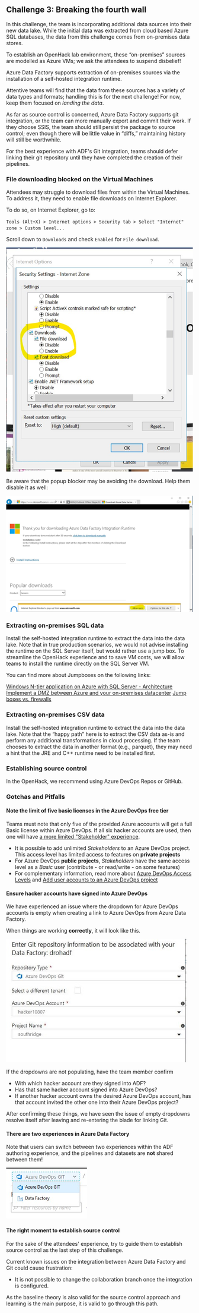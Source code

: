 ## Challenge 3: Breaking the fourth wall

In this challenge, the team is incorporating additional data sources into their
new data lake. While the initial data was extracted from cloud based Azure SQL
databases, the data from this challenge comes from on-premises data stores.

To establish an OpenHack lab environment, these “on-premises” sources are modelled
as Azure VMs; we ask the attendees to suspend disbelief!

Azure Data Factory supports extraction of on-premises sources
via the installation of a self-hosted integration runtime.

Attentive teams will find that the data from these sources has a variety of data types and formats;
handling this is for the next challenge! For now, keep them focused on *landing the data*.

As far as source control is concerned,
Azure Data Factory supports git integration, or the team can more manually export and commit their work.
If they choose SSIS, the team should still persist the package to source control;
even though there will be little value in “diffs,” maintaining history will still be worthwhile.

For the best experience with ADF's Git integration, teams should defer linking their git repository
until they have completed the creation of their pipelines.

### File downloading blocked on the Virtual Machines

Attendees may struggle to download files from within the Virtual Machines.
To address it, they need to enable file downloads on Internet Explorer.

To do so, on Internet Explorer, go to:

`Tools (Alt+X) > Internet options > Security tab > Select "Internet" zone > Custom level...`

Scroll down to `Downloads` and check `Enabled` for `File download`.

![File Download option](./images/ie-enable-filedownload.jpg)

Be aware that the popup blocker may be avoiding the download.
Help them disable it as well:

![Allow popups](./images/ie-allow-popups.jpg)

### Extracting on-premises SQL data

Install the self-hosted integration runtime to extract the data into the
data lake. Note that in true production scenarios, we would not advise
installing the runtime on the SQL Server itself, but would rather use a jump
box. To streamline the OpenHack experience and to save VM costs, we will
allow teams to install the runtime directly on the SQL Server VM.

You can find more about Jumpboxes on the following links:

[Windows N-tier application on Azure with SQL Server - Architecture](https://docs.microsoft.com/en-us/azure/architecture/reference-architectures/n-tier/n-tier-sql-server#architecture)
[Implement a DMZ between Azure and your on-premises datacenter](https://docs.microsoft.com/en-us/azure/architecture/reference-architectures/dmz/secure-vnet-hybrid)
[Jump boxes vs. firewalls](https://www.techrepublic.com/blog/data-center/jump-boxes-vs-firewalls/)

### Extracting on-premises CSV data

Install the self-hosted integration runtime to extract the data into the
data lake. Note that the “happy path” here is to extract the CSV data as-is
and perform any additional transformations in cloud processing. If the team
chooses to extract the data in another format (e.g., parquet), they may need
a hint that the JRE and C++ runtime need to be installed first.

### Establishing source control

In the OpenHack, we recommend using Azure DevOps Repos or GitHub.

### Gotchas and Pitfalls

#### Note the limit of five basic licenses in the Azure DevOps free tier

Teams must note that only five of the provided Azure accounts will get
a full Basic license within Azure DevOps. If all six hacker accounts are used,
then one will have [a more limited "Stakeholder" experience](https://docs.microsoft.com/en-us/azure/devops/organizations/security/access-levels?view=azure-devops).

- It is possible to add unlimited *Stakeholders* to an Azure DevOps project.
This access level has limited access to features on **private projects**
- For Azure DevOps **public projects**, *Stakeholders* have the same access
level as a *Basic* user (contribute - or read/write - on some features)
- For complementary information, read more about
[Azure DevOps Access Levels](https://docs.microsoft.com/en-us/azure/devops/organizations/security/access-levels?view=azure-devops)
and [Add user accounts to an Azure DevOps project](https://docs.microsoft.com/en-us/azure/devops/organizations/public/invite-users-public?view=azure-devops#add-user-accounts-to-a-project)

#### Ensure hacker accounts have signed into Azure DevOps

We have experienced an issue where the dropdown for Azure DevOps accounts
is empty when creating a link to Azure DevOps from Azure Data Factory.

When things are working **correctly**, it will look like this.

![Azure DevOps Account Listing](./images/adf-git-account-dropdowns.jpg)

If the dropdowns are not populating, have the team member confirm

- With which hacker account are they signed into ADF?
- Has that same hacker account signed into Azure DevOps?
- If another hacker account owns the desired Azure DevOps account,
has that account invited the other one into their Azure DevOps project?

After confirming these things, we have seen the issue of empty dropdowns
resolve itself after leaving and re-entering the blade for linking Git.

#### There are two experiences in Azure Data Factory

Note that users can switch between two experiences within the ADF authoring
experience, and the pipelines and datasets are **not** shared between them!

![Azure DevOps GIT versus Data Factory](./images/azdo-git-versus-adf.jpg)

#### The right moment to establish source control

For the sake of the attendees' experience, try to guide them to establish
source control as the last step of this challenge.

Current known issues on the integration between Azure Data Factory and Git could
cause frustration:

- It is not possible to change the collaboration branch once
the integration is configured.

As the baseline theory is also valid for the source control approach and
learning is the main purpose, it is valid to go through this path.
